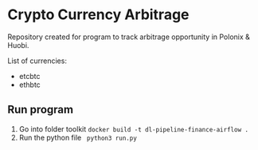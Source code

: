 # Crypto Currency Arbitrage
Repository created for program to track arbitrage opportunity in Polonix & Huobi.

List of currencies:
 * etcbtc
 * ethbtc

## Run program
1. Go into folder toolkit
```docker build -t dl-pipeline-finance-airflow .```
2. Run the python file
``` python3 run.py```
